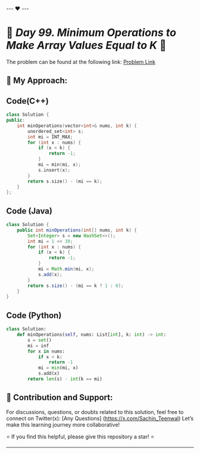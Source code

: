 --- ❤️ ---

# 🚀 _Day 99. Minimum Operations to Make Array Values Equal to K_ 🧠


The problem can be found at the following link: [Problem Link](https://leetcode.com/problems/minimum-operations-to-make-array-values-equal-to-k/description/)

## 🎯 **My Approach:**


## Code(C++)
```cpp
class Solution {
public:
    int minOperations(vector<int>& nums, int k) {
        unordered_set<int> s;
        int mi = INT_MAX;
        for (int x : nums) {
            if (x < k) {
                return -1;
            }
            mi = min(mi, x);
            s.insert(x);
        }
        return s.size() - (mi == k);
    }
};
```

## Code (Java)

```java
class Solution {
    public int minOperations(int[] nums, int k) {
        Set<Integer> s = new HashSet<>();
        int mi = 1 << 30;
        for (int x : nums) {
            if (x < k) {
                return -1;
            }
            mi = Math.min(mi, x);
            s.add(x);
        }
        return s.size() - (mi == k ? 1 : 0);
    }
}
```

## Code (Python)

```python
class Solution:
    def minOperations(self, nums: List[int], k: int) -> int:
        s = set()
        mi = inf
        for x in nums:
            if x < k:
                return -1
            mi = min(mi, x)
            s.add(x)
        return len(s) - int(k == mi)
```



## 🎯 **Contribution and Support:**

For discussions, questions, or doubts related to this solution, feel free to connect on Twitter(x): [Any Questions] (https://x.com/Sachin_Teenwal) Let’s make this learning journey more collaborative!

⭐ If you find this helpful, please give this repository a star! ⭐

---
